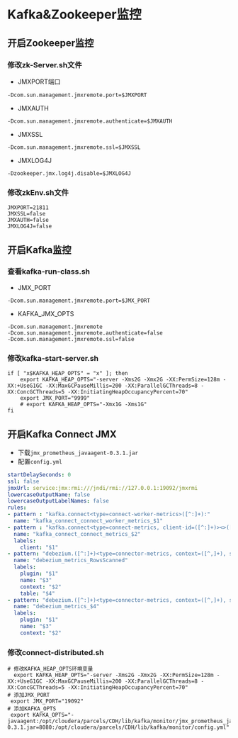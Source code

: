 # Kafka&Zookeeper监控

## 开启Zookeeper监控

### 修改zk-Server.sh文件

* JMXPORT端口

```shell
-Dcom.sun.management.jmxremote.port=$JMXPORT
```

* JMXAUTH

```shell
-Dcom.sun.management.jmxremote.authenticate=$JMXAUTH
```

* JMXSSL

```shell
-Dcom.sun.management.jmxremote.ssl=$JMXSSL
```

* JMXLOG4J

```shell
-Dzookeeper.jmx.log4j.disable=$JMXLOG4J
```

### 修改zkEnv.sh文件

```shell
JMXPORT=21811
JMXSSL=false
JMXAUTH=false
JMXLOG4J=false
```

## 开启Kafka监控

### 查看kafka-run-class.sh

* JMX_PORT

```shell
-Dcom.sun.management.jmxremote.port=$JMX_PORT
```

* KAFKA_JMX_OPTS

```shell
-Dcom.sun.management.jmxremote
-Dcom.sun.management.jmxremote.authenticate=false
-Dcom.sun.management.jmxremote.ssl=false
```

### 修改kafka-start-server.sh

```shell
if [ "x$KAFKA_HEAP_OPTS" = "x" ]; then
    export KAFKA_HEAP_OPTS="-server -Xms2G -Xmx2G -XX:PermSize=128m -XX:+UseG1GC -XX:MaxGCPauseMillis=200 -XX:ParallelGCThreads=8 -XX:ConcGCThreads=5 -XX:InitiatingHeapOccupancyPercent=70"
    export JMX_PORT="9999"
    # export KAFKA_HEAP_OPTS="-Xmx1G -Xms1G"
fi
```

## 开启Kafka Connect JMX

* 下载`jmx_prometheus_javaagent-0.3.1.jar`
* 配置`config.yml`

```yaml
startDelaySeconds: 0
ssl: false
jmxUrl: service:jmx:rmi:///jndi/rmi://127.0.0.1:19092/jmxrmi
lowercaseOutputName: false
lowercaseOutputLabelNames: false
rules:
- pattern : "kafka.connect<type=connect-worker-metrics>([^:]+):"
  name: "kafka_connect_connect_worker_metrics_$1"
- pattern : "kafka.connect<type=connect-metrics, client-id=([^:]+)><>([^:]+)"
  name: "kafka_connect_connect_metrics_$2"
  labels:
    client: "$1"
- pattern: "debezium.([^:]+)<type=connector-metrics, context=([^,]+), server=([^,]+), key=([^>]+)><>RowsScanned"
  name: "debezium_metrics_RowsScanned"
  labels:
    plugin: "$1"
    name: "$3"
    context: "$2"
    table: "$4"
- pattern: "debezium.([^:]+)<type=connector-metrics, context=([^,]+), server=([^>]+)>([^:]+)"
  name: "debezium_metrics_$4"
  labels:
    plugin: "$1"
    name: "$3"
    context: "$2"
```



### 修改connect-distributed.sh

```shell
# 修改KAFKA_HEAP_OPTS环境变量
  export KAFKA_HEAP_OPTS="-server -Xms2G -Xmx2G -XX:PermSize=128m -XX:+UseG1GC -XX:MaxGCPauseMillis=200 -XX:ParallelGCThreads=8 -XX:ConcGCThreads=5 -XX:InitiatingHeapOccupancyPercent=70"
# 添加JMX_PORT
 export JMX_PORT="19092"
# 添加KAFKA_OPTS
 export KAFKA_OPTS="-javaagent:/opt/cloudera/parcels/CDH/lib/kafka/monitor/jmx_prometheus_javaagent-0.3.1.jar=8080:/opt/cloudera/parcels/CDH/lib/kafka/monitor/config.yml"
```